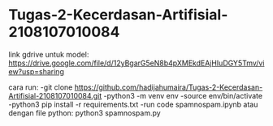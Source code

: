 # Tugas-2-Kecerdasan-Artifisial-2108107010084


link gdrive untuk model:
https://drive.google.com/file/d/12yBgarG5eN8b4pXMEkdEAjHIuDGY5Tmv/view?usp=sharing

cara run:
-git clone https://github.com/hadijahumaira/Tugas-2-Kecerdasan-Artifisial-2108107010084.git
-python3 -m venv env
-source env/bin/activate
-python3 pip install -r requirements.txt
-run code spamnospam.ipynb atau dengan file python: python3 spamnospam.py
